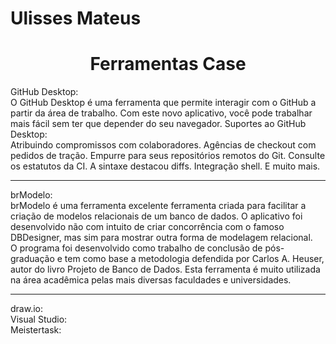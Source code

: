 # Ulisses Mateus
<h1 align="center">Ferramentas Case</h1>
 GitHub Desktop:<br>
O GitHub Desktop é uma ferramenta que permite interagir com o GitHub a partir da área de trabalho. Com este novo aplicativo, você pode trabalhar mais fácil sem ter que depender do seu navegador. Suportes ao GitHub Desktop:
<br>
Atribuindo compromissos com colaboradores.
Agências de checkout com pedidos de tração.
Empurre para seus repositórios remotos do Git.
Consulte os estatutos da CI.
A sintaxe destacou diffs.
Integração shell.
E muito mais.<br>
<hr>
brModelo:<br>
brModelo é uma ferramenta excelente ferramenta criada para facilitar a criação de modelos relacionais de um banco de dados. O aplicativo foi desenvolvido não com intuito de criar concorrência com o famoso DBDesigner, mas sim para mostrar outra forma de modelagem relacional.<br>
O programa foi desenvolvido como trabalho de conclusão de pós-graduação e tem como base a metodologia defendida por Carlos A. Heuser, autor do livro Projeto de Banco de Dados. Esta ferramenta é muito utilizada na área acadêmica pelas mais diversas faculdades e universidades.
<hr>
 draw.io:<br>
 Visual Studio:<br>
 Meistertask:<br>

